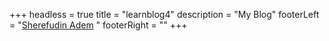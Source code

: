 +++
headless = true
title = "learnblog4"
description = "My Blog"
footerLeft = "[Sherefudin Adem](https://www.github.com/Sherefudin-Adem) "
footerRight = ""
+++

